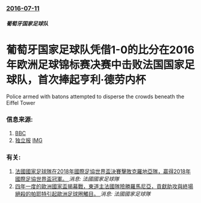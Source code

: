 ### [2016-07-11](/news/2016/07/11/index.md)

##### 葡萄牙国家足球队
# 葡萄牙国家足球队凭借1-0的比分在2016年欧洲足球锦标赛决赛中击败法国国家足球队，首次捧起亨利·德劳内杯 

Police armed with batons attempted to disperse the crowds beneath the Eiffel Tower


### 信息来源:

1. [BBC](http://www.bbc.com/sport/football/36696772)
2. [独立报](http://www.independent.co.uk/sport/football/international/euro-2016-french-riot-police-fire-tear-gas-at-supporters-outside-paris-fan-zone-during-france-match-a7129906.html) [IMG](https://static.independent.co.uk/s3fs-public/thumbnails/image/2016/07/10/21/paris.jpg)

### 有关:

1. [法國國家足球隊在2018年國際足協世界盃決賽擊敗克羅地亞隊，贏得2018年國際足協世界盃冠軍。 ](/zh/news/2018/07/15/法國國家足球隊在2018年國際足協世界盃決賽擊敗克羅地亞隊-贏得2018年國際足協世界盃冠軍.md) _消息: 法國國家足球隊_
2. [四年一度的歐洲國家盃揭幕戰，東道主法國隊險勝羅馬尼亞，貢獻助攻與終場絕殺的帕耶特引起歐洲足球圈觸目。 ](/zh/news/2016/06/10/四年一度的歐洲國家盃揭幕戰-東道主法國隊險勝羅馬尼亞-貢獻助攻與終場絕殺的帕耶特引起歐洲足球圈觸目.md) _消息: 法國國家足球隊_
